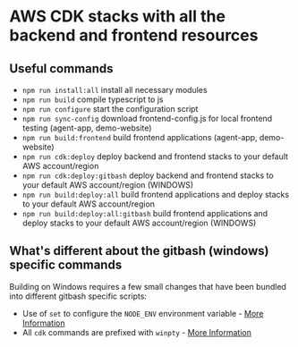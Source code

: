 # AWS CDK stacks with all the backend and frontend resources

## Useful commands

 * `npm run install:all`                 install all necessary modules
 * `npm run build`                       compile typescript to js
 * `npm run configure`                   start the configuration script
 * `npm run sync-config`                 download frontend-config.js for local frontend testing (agent-app, demo-website)
 * `npm run build:frontend`              build frontend applications (agent-app, demo-website)
 * `npm run cdk:deploy`                  deploy backend and frontend stacks to your default AWS account/region
 * `npm run cdk:deploy:gitbash`          deploy backend and frontend stacks to your default AWS account/region (WINDOWS)
 * `npm run build:deploy:all`            build frontend applications and deploy stacks to your default AWS account/region
 * `npm run build:deploy:all:gitbash`    build frontend applications and deploy stacks to your default AWS account/region (WINDOWS) 

 ## What's different about the gitbash (windows) specific commands
 Building on Windows requires a few small changes that have been bundled into different gitbash specific scripts:
 * Use of `set` to configure the `NODE_ENV` environment variable - [More Information](https://stackoverflow.com/a/9250168)
 * All `cdk` commands are prefixed with `winpty` - [More Information](https://github.com/git-for-windows/git/wiki/FAQ#some-native-console-programs-dont-work-when-run-from-git-bash-how-to-fix-it)
